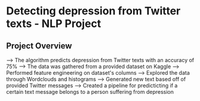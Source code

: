 # Detecting depression from Twitter texts - NLP Project

## Project Overview

 --> The algorithm predicts depression from Twitter texts with an accuracy of 75%
 --> The data was gathered from a provided dataset on Kaggle
 --> Performed feature engineering on dataset's columns
 --> Explored the data through Wordclouds and histograms
 --> Generated new text based off of provided Twitter messages
 --> Created a pipeline for predicticting if a certain text message belongs to a person suffering from depression
